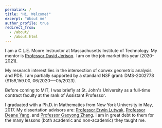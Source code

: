 ```yaml
---
permalink: /
title: "Hi, Welcome!"
excerpt: "About me"
author_profile: true
redirect_from: 
  - /about/
  - /about.html
---
```

I am a C.L.E. Moore Instructor at Massachusetts Institute of Technology. My mentor is [Professor David Jerison](https://math.mit.edu/directory/profile.php?pid=112). I am on the job market this year (2020-2021).

My research interest lies in the intersection of convex geometric analysis and PDE. I am partially supported by a standard NSF grant: DMS-2002778 ($159,159.00, 06/2020---05/2023).

Before coming to MIT, I was briefly at St. John's University as a full-time contract faculty at the rank of Assistant Professor.

I graduated with a Ph.D. in Mathematics from New York University in May, 2017. My dissertation advisors are: [Professor Erwin Lutwak](https://cims.nyu.edu/people/profiles/LUTWAK_Erwin.html), [Professor Deane Yang](https://cims.nyu.edu/~yangd/), and [Professor Gaoyong Zhang](https://cims.nyu.edu/~gaoyong/). I am in great debt to them for the many lessons (both academic and non-academic) they taught me.

